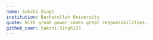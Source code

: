 ```yaml
---
name: Sakshi Singh
institution: Barkatullah University
quote: With great power comes great responsibilities.
github_user: Sakshi-Singh123
---
```

